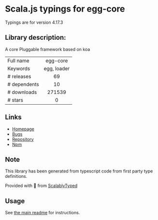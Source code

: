 
# Scala.js typings for egg-core

Typings are for version 4.17.3

## Library description:
A core Pluggable framework based on koa

|                    |                 |
| ------------------ | :-------------: |
| Full name          | egg-core |
| Keywords           | egg, loader |
| # releases         | 69 |
| # dependents       | 10 |
| # downloads        | 271539 |
| # stars            | 0 |

## Links
- [Homepage](https://github.com/eggjs/egg-core#readme)
- [Bugs](https://github.com/eggjs/egg/issues)
- [Repository](https://github.com/eggjs/egg-core)
- [Npm](https://www.npmjs.com/package/egg-core)
    


## Note
This library has been generated from typescript code from first party type definitions.

Provided with :purple_heart: from [ScalablyTyped](https://github.com/oyvindberg/ScalablyTyped)

## Usage
See [the main readme](../../readme.md) for instructions.


